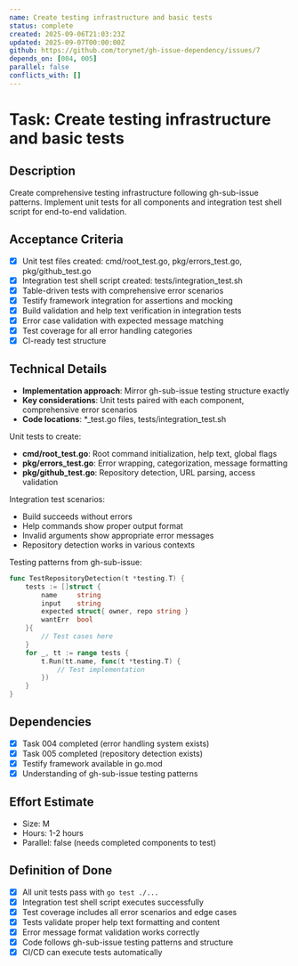 ```yaml
---
name: Create testing infrastructure and basic tests
status: complete
created: 2025-09-06T21:03:23Z
updated: 2025-09-07T00:00:00Z
github: https://github.com/torynet/gh-issue-dependency/issues/7
depends_on: [004, 005]
parallel: false
conflicts_with: []
---
```


# Task: Create testing infrastructure and basic tests

## Description
Create comprehensive testing infrastructure following gh-sub-issue patterns. Implement unit tests for all components and integration test shell script for end-to-end validation.

## Acceptance Criteria
- [x] Unit test files created: cmd/root_test.go, pkg/errors_test.go, pkg/github_test.go
- [x] Integration test shell script created: tests/integration_test.sh
- [x] Table-driven tests with comprehensive error scenarios
- [x] Testify framework integration for assertions and mocking
- [x] Build validation and help text verification in integration tests
- [x] Error case validation with expected message matching
- [x] Test coverage for all error handling categories
- [x] CI-ready test structure

## Technical Details
- **Implementation approach**: Mirror gh-sub-issue testing structure exactly
- **Key considerations**: Unit tests paired with each component, comprehensive error scenarios
- **Code locations**: *_test.go files, tests/integration_test.sh

Unit tests to create:
- **cmd/root_test.go**: Root command initialization, help text, global flags
- **pkg/errors_test.go**: Error wrapping, categorization, message formatting
- **pkg/github_test.go**: Repository detection, URL parsing, access validation

Integration test scenarios:
- Build succeeds without errors
- Help commands show proper output format
- Invalid arguments show appropriate error messages
- Repository detection works in various contexts

Testing patterns from gh-sub-issue:
```go
func TestRepositoryDetection(t *testing.T) {
    tests := []struct {
        name     string
        input    string
        expected struct{ owner, repo string }
        wantErr  bool
    }{
        // Test cases here
    }
    for _, tt := range tests {
        t.Run(tt.name, func(t *testing.T) {
            // Test implementation
        })
    }
}
```

## Dependencies
- [x] Task 004 completed (error handling system exists)
- [x] Task 005 completed (repository detection exists) 
- [x] Testify framework available in go.mod
- [x] Understanding of gh-sub-issue testing patterns

## Effort Estimate
- Size: M
- Hours: 1-2 hours
- Parallel: false (needs completed components to test)

## Definition of Done
- [x] All unit tests pass with `go test ./...`
- [x] Integration test shell script executes successfully
- [x] Test coverage includes all error scenarios and edge cases
- [x] Tests validate proper help text formatting and content
- [x] Error message format validation works correctly
- [x] Code follows gh-sub-issue testing patterns and structure
- [x] CI/CD can execute tests automatically
